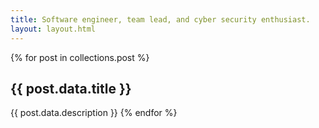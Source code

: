 ```yaml
---
title: Software engineer, team lead, and cyber security enthusiast.
layout: layout.html
---
```


{% for post in collections.post %}
<h2>{{ post.data.title }}</h2>
{{ post.data.description }}
{% endfor %}